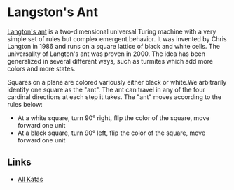 # Langston's Ant

[Langton's ant](https://en.wikipedia.org/wiki/Langton%27s_ant) is a two-dimensional universal Turing machine with a very simple set of rules but complex emergent behavior. It was invented by Chris Langton in 1986 and runs on a square lattice of black and white cells. The universality of Langton's ant was proven in 2000. The idea has been generalized in several different ways, such as turmites which add more colors and more states.

Squares on a plane are colored variously either black or white.We arbitrarily identify one square as the "ant". The ant can travel in any of the four cardinal directions at each step it takes. The "ant" moves according to the rules below:

- At a white square, turn 90° right, flip the color of the square, move forward one unit
- At a black square, turn 90° left, flip the color of the square, move forward one unit

## Links

- [All Katas](../README.md)
